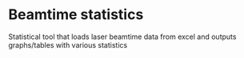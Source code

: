 # Beamtime statistics
 Statistical tool that loads laser beamtime data from excel and outputs graphs/tables with various statistics
